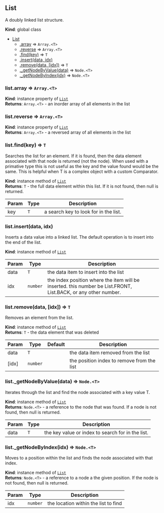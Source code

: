 <a name="List"></a>

## List
A doubly linked list structure.

**Kind**: global class  

* [List](#List)
    * [.array](#List+array) ⇒ <code>Array.&lt;T&gt;</code>
    * [.reverse](#List+reverse) ⇒ <code>Array.&lt;T&gt;</code>
    * [.find(key)](#List+find) ⇒ <code>T</code>
    * [.insert(data, idx)](#List+insert)
    * [.remove(data, [idx])](#List+remove) ⇒ <code>T</code>
    * [._getNodeByValue(data)](#List+_getNodeByValue) ⇒ <code>Node.&lt;T&gt;</code>
    * [._getNodeByIndex(idx)](#List+_getNodeByIndex) ⇒ <code>Node.&lt;T&gt;</code>

<a name="List+array"></a>

### list.array ⇒ <code>Array.&lt;T&gt;</code>
**Kind**: instance property of [<code>List</code>](#List)  
**Returns**: <code>Array.&lt;T&gt;</code> - an inorder array of all elements in the list  
<a name="List+reverse"></a>

### list.reverse ⇒ <code>Array.&lt;T&gt;</code>
**Kind**: instance property of [<code>List</code>](#List)  
**Returns**: <code>Array.&lt;T&gt;</code> - a reversed array of all elements in the list  
<a name="List+find"></a>

### list.find(key) ⇒ <code>T</code>
Searches the list for an element.  If it is found, then the data element
associated with that node is returned (not the node).  When used with a
primative type this is not useful as the key and the value found would
be the same.  This is helpful when T is a complex object with a custom
Comparator.

**Kind**: instance method of [<code>List</code>](#List)  
**Returns**: <code>T</code> - the full data element within this list.  If it is not found,
then null is returned.  

| Param | Type | Description |
| --- | --- | --- |
| key | <code>T</code> | a search key to look for in the list. |

<a name="List+insert"></a>

### list.insert(data, idx)
Inserts a data value into a linked list.  The default operation is to
insert into the end of the list.

**Kind**: instance method of [<code>List</code>](#List)  

| Param | Type | Description |
| --- | --- | --- |
| data | <code>T</code> | the data item to insert into the list |
| idx | <code>number</code> | the index position where the item will be inserted. this number be List.FRONT, List.BACK, or any other number. |

<a name="List+remove"></a>

### list.remove(data, [idx]) ⇒ <code>T</code>
Removes an element from the list.

**Kind**: instance method of [<code>List</code>](#List)  
**Returns**: <code>T</code> - the data element that was deleted  

| Param | Type | Default | Description |
| --- | --- | --- | --- |
| data | <code>T</code> |  | the data item removed from the list |
| [idx] | <code>number</code> | <code></code> | the position index to remove from the list |

<a name="List+_getNodeByValue"></a>

### list._getNodeByValue(data) ⇒ <code>Node.&lt;T&gt;</code>
Iterates through the list and find the node associated with a key
value T.

**Kind**: instance method of [<code>List</code>](#List)  
**Returns**: <code>Node.&lt;T&gt;</code> - a reference to the node that was found.  If a node
is not found, then null is returned.  

| Param | Type | Description |
| --- | --- | --- |
| data | <code>T</code> | the key value or index to search for in the list. |

<a name="List+_getNodeByIndex"></a>

### list._getNodeByIndex(idx) ⇒ <code>Node.&lt;T&gt;</code>
Moves to a position within the list and finds the node associated
with that index.

**Kind**: instance method of [<code>List</code>](#List)  
**Returns**: <code>Node.&lt;T&gt;</code> - a reference to a node a the given position.  If the
node is not found, then null is returned.  

| Param | Type | Description |
| --- | --- | --- |
| idx | <code>number</code> | the location within the list to find |

